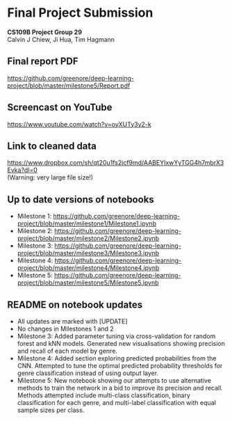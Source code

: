 # Final Project Submission
**CS109B Project Group 29**<br>
Calvin J Chiew, Ji Hua, Tim Hagmann<br>

## Final report PDF
https://github.com/greenore/deep-learning-project/blob/master/milestone5/Report.pdf

## Screencast on YouTube
https://www.youtube.com/watch?v=oyXUTy3y2-k

## Link to cleaned data
https://www.dropbox.com/sh/qt20u1fs2jcf9md/AABEYIxwYyTGG4h7mbrX3Evka?dl=0<br>
(Warning: very large file size!)

## Up to date versions of notebooks
- Milestone 1: https://github.com/greenore/deep-learning-project/blob/master/milestone1/Milestone1.ipynb
- Milestone 2: https://github.com/greenore/deep-learning-project/blob/master/milestone2/Milestone2.ipynb
- Milestone 3: https://github.com/greenore/deep-learning-project/blob/master/milestone3/Milestone3.ipynb
- Milestone 4: https://github.com/greenore/deep-learning-project/blob/master/milestone4/Milestone4.ipynb
- Milestone 5: https://github.com/greenore/deep-learning-project/blob/master/milestone5/Milestone5.ipynb

## README on notebook updates
- All updates are marked with [UPDATE]
- No changes in Milestones 1 and 2 
- Milestone 3: Added parameter tuning via cross-validation for random forest and kNN models. Generated new visualisations showing precision and recall of each model by genre. 
- Milestone 4: Added section exploring predicted probabilities from the CNN. Attempted to tune the optimal predicted probability thresholds for genre classification instead of using output layer.
- Milestone 5: New notebook showing our attempts to use alternative methods to train the network in a bid to improve its precision and recall. Methods attempted include multi-class classification, binary classification for each genre, and multi-label classification with equal sample sizes per class.
